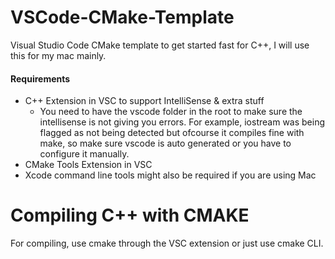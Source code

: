# VSCode-CMake-Template
Visual Studio Code CMake template to get started fast for C++, I will use this for my mac mainly.

#### Requirements
  - C++ Extension in VSC to support IntelliSense & extra stuff
    - You need to have the vscode folder in the root to make sure the intellisense is not giving you errors. For example, iostream was being flagged as not being detected but ofcourse it compiles fine with make, so make sure vscode is auto generated or you have to configure it manually.
  - CMake Tools Extension in VSC
  - Xcode command line tools might also be required if you are using Mac

# Compiling C++ with CMAKE
For compiling, use cmake through the VSC extension or just use cmake CLI.


